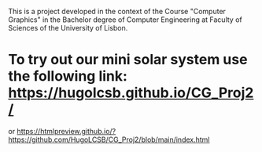 This is a project developed in the context of the Course "Computer Graphics" in the Bachelor degree of Computer Engineering at Faculty of Sciences of the University of Lisbon.

# To try out our mini solar system use the following link: https://hugolcsb.github.io/CG_Proj2/ 
or https://htmlpreview.github.io/?https://github.com/HugoLCSB/CG_Proj2/blob/main/index.html
